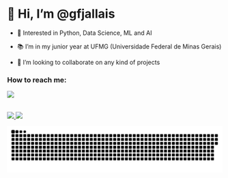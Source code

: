 # 👋 Hi, I’m @gfjallais

- 🐍 Interested in Python, Data Science, ML and AI

- 📚 I’m in my junior year at UFMG (Universidade Federal de Minas Gerais)

- 👀 I’m looking to collaborate on any kind of projects

### How to reach me:
<div> 
  <a href="gfjallais@gmail.com" target="_blank"><img src="https://img.shields.io/badge/Gmail-D14836?style=for-the-badge&logo=gmail&logoColor=white" target="_blank"></a>
</div>

##
<div>
  <a href="https://github.com/GFJallais">
  <img height="180em" src="https://github-readme-stats.vercel.app/api?username=gfjallais&show_icons=true&theme=material-palenight&include_all_commits=true&count_private=true"/> 
  <img height="180em" src="https://github-readme-stats.vercel.app/api/top-langs/?username=gfjallais&layout=compact&langs_count=7&theme=material-palenight"/>
</div>

  
  ![Snake animation](https://github.com/GFJallais/GFJallais/blob/output/github-contribution-grid-snake.svg)
 
</div>

##
